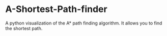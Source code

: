 # A-Shortest-Path-finder
A python visualization of the A* path finding algorithm. It allows you to find the shortest path.
